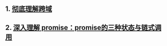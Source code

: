 ## 1. [彻底理解跨域](https://segmentfault.com/a/1190000015597029)
## 2. [深入理解 promise：promise的三种状态与链式调用](https://www.jianshu.com/p/dc61ea153874)